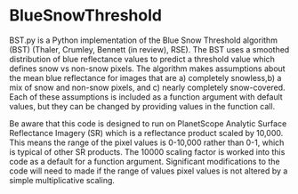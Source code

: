 # BlueSnowThreshold

BST.py is a Python implementation of the Blue Snow Threshold algorithm (BST) (Thaler, Crumley, Bennett (in review), RSE). The BST uses a smoothed distribution of blue reflectance values to predict a threshold value which defines snow vs non-snow pixels. The algorithm makes assumptions about the mean blue reflectance for images that are a) completely snowless,b) a mix of snow and non-snow pixels, and c) nearly completely snow-covered. Each of these assumptions is included as a function argument with default values, but they can be changed by providing values in the function call. 

Be aware that this code is designed to run on PlanetScope Analytic Surface Reflectance Imagery (SR) which is a reflectance product scaled by 10,000.
This means the range of the pixel values is 0-10,000 rather than 0-1, which is typical of other SR products. 
The 10000 scaling factor is worked into this code as a default for a function argument.  Significant modifications to the code will need to made if the range of values pixel values is not altered by a simple multiplicative scaling. 
 

  


